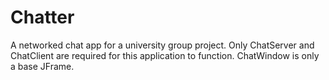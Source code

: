 # Chatter
A networked chat app for a university group project.
Only ChatServer and ChatClient are required for this application to function. ChatWindow is only a base JFrame.

